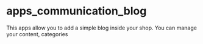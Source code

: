 # apps_communication_blog
This apps allow you to add a simple blog inside your shop. You can manage your content, categories
